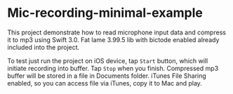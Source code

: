 # Mic-recording-minimal-example

This project demonstrate how to read microphone input data and compress it to mp3 using Swift 3.0.
Fat lame 3.99.5 lib with bictode enabled already included into the project.

To test just run the project on iOS device, tap `Start` button, which will initiate recording into buffer.
Tap `Stop` when you finish. Compressed mp3 buffer will be stored in a file in Documents folder.
iTunes File Sharing enabled, so you can access file via iTunes, copy it to Mac and play.
